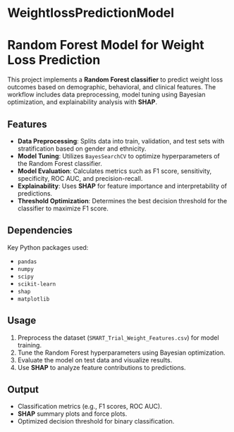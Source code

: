 # WeightlossPredictionModel

# Random Forest Model for Weight Loss Prediction

This project implements a **Random Forest classifier** to predict weight loss outcomes based on demographic, behavioral, and clinical features. The workflow includes data preprocessing, model tuning using Bayesian optimization, and explainability analysis with **SHAP**.

## Features
- **Data Preprocessing**: Splits data into train, validation, and test sets with stratification based on gender and ethnicity.
- **Model Tuning**: Utilizes `BayesSearchCV` to optimize hyperparameters of the Random Forest classifier.
- **Model Evaluation**: Calculates metrics such as F1 score, sensitivity, specificity, ROC AUC, and precision-recall.
- **Explainability**: Uses **SHAP** for feature importance and interpretability of predictions.
- **Threshold Optimization**: Determines the best decision threshold for the classifier to maximize F1 score.

## Dependencies
Key Python packages used:
- `pandas`
- `numpy`
- `scipy`
- `scikit-learn`
- `shap`
- `matplotlib`

## Usage
1. Preprocess the dataset (`SMART_Trial_Weight_Features.csv`) for model training.
2. Tune the Random Forest hyperparameters using Bayesian optimization.
3. Evaluate the model on test data and visualize results.
4. Use **SHAP** to analyze feature contributions to predictions.

## Output
- Classification metrics (e.g., F1 scores, ROC AUC).
- **SHAP** summary plots and force plots.
- Optimized decision threshold for binary classification.

